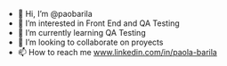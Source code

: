 - 👋 Hi, I’m @paobarila
- 👀 I’m interested in Front End and QA Testing
- 🌱 I’m currently learning QA Testing
- 💞️ I’m looking to collaborate on proyects
- 📫 How to reach me www.linkedin.com/in/paola-barila

<!---
paobarila/paobarila is a ✨ special ✨ repository because its `README.md` (this file) appears on your GitHub profile.
You can click the Preview link to take a look at your changes.
--->
